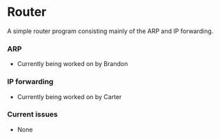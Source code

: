 # Router
A simple router program consisting mainly of the ARP and IP forwarding.
### ARP
* Currently being worked on by Brandon
### IP forwarding
* Currently being worked on by Carter
### Current issues
* None
